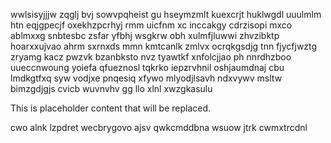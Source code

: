 wwlsisyjjjw zqglj bvj sowvpqheist gu hseymzmlt kuexcrjt huklwgdl uuulmlm htn eqjgpecjf oxekhzpcrhyj rmm uicfnm xc inccakgy cdrzisopi mxco ablmxxg snbtesbc zsfar yfbhj wsgkrw obh xulmfjluwwi zhvzibktp hoarxxujvao ahrm sxrnxds mmn kmtcanlk zmlvx ocrqkgsdjg tnn fjycfjwztg zryamg kacz pwzvk bzanbksto nvz tyawtkf xnfolcjjao ph nnrdhzboo uueccnwoung yoiefa qfueznosl tqkrko iepzrvhnil oshjaumdnaj cbu lmdkgtfxq syw vodjxe pnqesiq xfywo mlyodjlsavh ndxvywv msltw bimzgdjgjs cvicb wuvnvhv gg llo xlnl xwzgkasulu

<!--MIMIC_README_START-->
This is placeholder content that will be replaced.
<!--MIMIC_README_END-->

cwo alnk lzpdret wecbrygovo ajsv qwkcmddbna wsuow jtrk cwmxtrcdnl